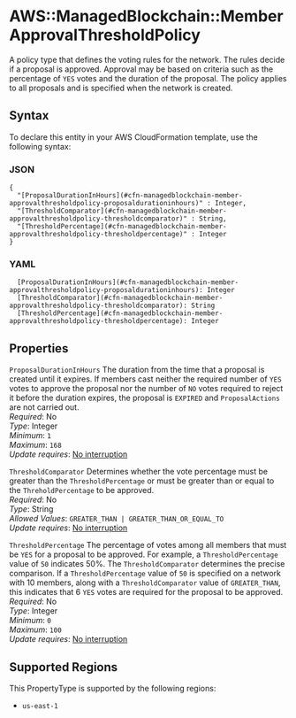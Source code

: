 # AWS::ManagedBlockchain::Member ApprovalThresholdPolicy<a name="aws-properties-managedblockchain-member-approvalthresholdpolicy"></a>

A policy type that defines the voting rules for the network\. The rules decide if a proposal is approved\. Approval may be based on criteria such as the percentage of `YES` votes and the duration of the proposal\. The policy applies to all proposals and is specified when the network is created\.

## Syntax<a name="aws-properties-managedblockchain-member-approvalthresholdpolicy-syntax"></a>

To declare this entity in your AWS CloudFormation template, use the following syntax:

### JSON<a name="aws-properties-managedblockchain-member-approvalthresholdpolicy-syntax.json"></a>

```
{
  "[ProposalDurationInHours](#cfn-managedblockchain-member-approvalthresholdpolicy-proposaldurationinhours)" : Integer,
  "[ThresholdComparator](#cfn-managedblockchain-member-approvalthresholdpolicy-thresholdcomparator)" : String,
  "[ThresholdPercentage](#cfn-managedblockchain-member-approvalthresholdpolicy-thresholdpercentage)" : Integer
}
```

### YAML<a name="aws-properties-managedblockchain-member-approvalthresholdpolicy-syntax.yaml"></a>

```
  [ProposalDurationInHours](#cfn-managedblockchain-member-approvalthresholdpolicy-proposaldurationinhours): Integer
  [ThresholdComparator](#cfn-managedblockchain-member-approvalthresholdpolicy-thresholdcomparator): String
  [ThresholdPercentage](#cfn-managedblockchain-member-approvalthresholdpolicy-thresholdpercentage): Integer
```

## Properties<a name="aws-properties-managedblockchain-member-approvalthresholdpolicy-properties"></a>

`ProposalDurationInHours`  <a name="cfn-managedblockchain-member-approvalthresholdpolicy-proposaldurationinhours"></a>
The duration from the time that a proposal is created until it expires\. If members cast neither the required number of `YES` votes to approve the proposal nor the number of `NO` votes required to reject it before the duration expires, the proposal is `EXPIRED` and `ProposalActions` are not carried out\.  
*Required*: No  
*Type*: Integer  
*Minimum*: `1`  
*Maximum*: `168`  
*Update requires*: [No interruption](https://docs.aws.amazon.com/AWSCloudFormation/latest/UserGuide/using-cfn-updating-stacks-update-behaviors.html#update-no-interrupt)

`ThresholdComparator`  <a name="cfn-managedblockchain-member-approvalthresholdpolicy-thresholdcomparator"></a>
Determines whether the vote percentage must be greater than the `ThresholdPercentage` or must be greater than or equal to the `ThreholdPercentage` to be approved\.  
*Required*: No  
*Type*: String  
*Allowed Values*: `GREATER_THAN | GREATER_THAN_OR_EQUAL_TO`  
*Update requires*: [No interruption](https://docs.aws.amazon.com/AWSCloudFormation/latest/UserGuide/using-cfn-updating-stacks-update-behaviors.html#update-no-interrupt)

`ThresholdPercentage`  <a name="cfn-managedblockchain-member-approvalthresholdpolicy-thresholdpercentage"></a>
The percentage of votes among all members that must be `YES` for a proposal to be approved\. For example, a `ThresholdPercentage` value of `50` indicates 50%\. The `ThresholdComparator` determines the precise comparison\. If a `ThresholdPercentage` value of `50` is specified on a network with 10 members, along with a `ThresholdComparator` value of `GREATER_THAN`, this indicates that 6 `YES` votes are required for the proposal to be approved\.  
*Required*: No  
*Type*: Integer  
*Minimum*: `0`  
*Maximum*: `100`  
*Update requires*: [No interruption](https://docs.aws.amazon.com/AWSCloudFormation/latest/UserGuide/using-cfn-updating-stacks-update-behaviors.html#update-no-interrupt)

## Supported Regions

This PropertyType is supported by the following regions:

- `us-east-1`
